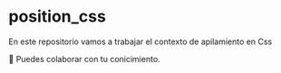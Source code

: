 # position_css
En este repositorio vamos a trabajar el contexto de apilamiento en Css

🚀 Puedes colaborar con tu conicimiento.
